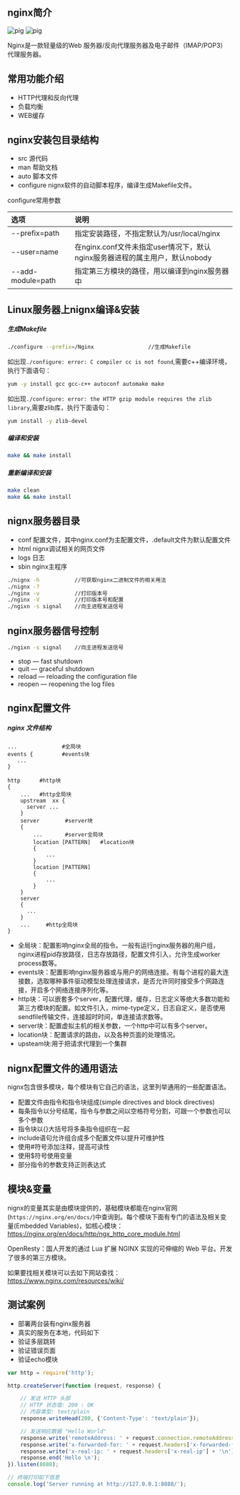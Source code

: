 ## nginx简介
<p align="left">
  <a><img src="https://img.shields.io/badge/-Nignx-yellow?style=flat-square&logo=appveyor" alt="pig"></a>
  <a><img src="https://img.shields.io/badge/sayhitrue-1117-blue?style=flat-square&logo=appveyor" alt="pig"></a>
</p>

Nginx是一款轻量级的Web 服务器/反向代理服务器及电子邮件（IMAP/POP3）代理服务器。

## 常用功能介绍
- HTTP代理和反向代理
- 负载均衡
- WEB缓存

## nginx安装包目录结构
- src 源代码
- man 帮助文档
- auto 脚本文件
- configure nignx软件的自动脚本程序，编译生成Makefile文件。

configure常用参数

选项|说明
:--|:--
--prefix=path|指定安装路径，不指定默认为/usr/local/nginx
--user=name|在nginx.conf文件未指定user情况下，默认nginx服务器进程的属主用户，默认nobody
--add-module=path|指定第三方模块的路径，用以编译到nginx服务器中

## Linux服务器上nignx编译&安装
##### 生成Makefile
```sh
./configure --prefix=/Nginx                 //生成Makefile
```
如出现`./configure: error: C compiler cc is not found`,需要c++编译环境，执行下面语句：
```sh
yum -y install gcc gcc-c++ autoconf automake make
```
如出现`./configure: error: the HTTP gzip module requires the zlib library`,需要zlib库，执行下面语句：
```sh
yum install -y zlib-devel
```

##### 编译和安装
```sh
make && make install
```
##### 重新编译和安装
```sh
make clean
make && make install
```
## nignx服务器目录
- conf 配置文件，其中nginx.conf为主配置文件，.default文件为默认配置文件
- html nignx调试相关的网页文件
- logs 日志
- sbin nginx主程序  
```sh
./nignx -h           //可获取nginx二进制文件的相关用法
./nignx -?
./nginx -v           //打印版本号
./nginx -V           //打印版本号和配置
./ngixn -s signal    //向主进程发送信号  
```

## nginx服务器信号控制
```sh
./ngixn -s signal    //向主进程发送信号
```
- stop — fast shutdown
- quit — graceful shutdown
- reload — reloading the configuration file
- reopen — reopening the log files

## nginx配置文件
##### nginx 文件结构
```
...              #全局块
events {         #events块
   ...
}

http      #http块
{
    ...   #http全局块
    upstream  xx {
      server ...
    }
    server        #server块
    {
        ...       #server全局块
        location [PATTERN]   #location块
        {
            ...
        }
        location [PATTERN]
        {
            ...
        }
    }
    server
    {
      ...
    }
    ...     #http全局块
}
```
- 全局块：配置影响nginx全局的指令。一般有运行nginx服务器的用户组，nginx进程pid存放路径，日志存放路径，配置文件引入，允许生成worker process数等。
- events块：配置影响nginx服务器或与用户的网络连接。有每个进程的最大连接数，选取哪种事件驱动模型处理连接请求，是否允许同时接受多个网路连接，开启多个网络连接序列化等。
- http块：可以嵌套多个server，配置代理，缓存，日志定义等绝大多数功能和第三方模块的配置。如文件引入，mime-type定义，日志自定义，是否使用sendfile传输文件，连接超时时间，单连接请求数等。
- server块：配置虚拟主机的相关参数，一个http中可以有多个server。
- location块：配置请求的路由，以及各种页面的处理情况。
- upsteam块:用于把请求代理到一个集群


## nignx配置文件的通用语法
nignx包含很多模块，每个模块有它自己的语法，这里列举通用的一些配置语法。
- 配置文件由指令和指令块组成(simple directives and block directives)
- 每条指令以分号结尾，指令与参数之间以空格符号分割，可跟一个参数也可以多个参数
- 指令块以{}大括号将多条指令组织在一起
- include语句允许组合成多个配置文件以提升可维护性
- 使用#符号添加注释，提高可读性
- 使用$符号使用变量
- 部分指令的参数支持正则表达式

## 模块&变量
nignx的变量其实是由模块提供的，基础模块都能在nginx官网(`https://nginx.org/en/docs/`)中查询到。每个模块下面有专门的语法及相关变量(Embedded Variables)，如核心模块：https://nginx.org/en/docs/http/ngx_http_core_module.html

OpenResty：国人开发的通过 Lua 扩展 NGINX 实现的可伸缩的 Web 平台。开发了很多的第三方模块。

如果要找相关模块可以去如下网站查找：https://www.nginx.com/resources/wiki/


## 测试案例
- 部署两台装有nginx服务器
- 真实的服务在本地，代码如下
- 验证多层跳转
- 验证错误页面
- 验证echo模块

```js
var http = require('http');

http.createServer(function (request, response) {

    // 发送 HTTP 头部
    // HTTP 状态值: 200 : OK
    // 内容类型: text/plain
    response.writeHead(200, {'Content-Type': 'text/plain'});

    // 发送响应数据 "Hello World"
    response.write('remoteAddress: ' + request.connection.remoteAddress + '\n');
    response.write('x-forwarded-for: ' + request.headers['x-forwarded-for'] + '\n');
    response.write('x-real-ip: ' + request.headers['x-real-ip'] + '\n');
    response.end('Hello \n');
}).listen(8888);

// 终端打印如下信息
console.log('Server running at http://127.0.0.1:8888/');
```
